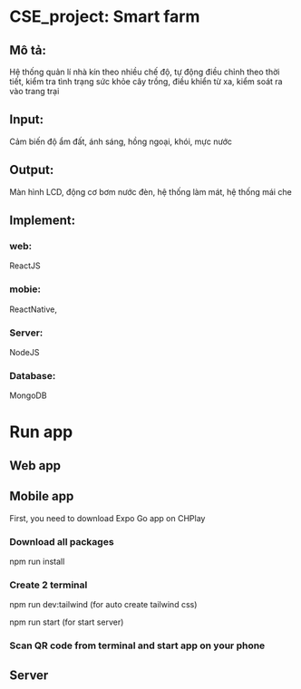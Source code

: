 # CSE_project: Smart farm
## Mô tả: 
Hệ thống quản lí nhà kín theo nhiều chế độ, tự động điều chỉnh theo thời tiết, kiểm  tra tình trạng sức khỏe cây trồng, điều khiển từ xa, kiểm soát ra vào trang trại
## Input: 
Cảm biến độ ẩm đất, ánh sáng, hồng ngoại, khói, mực nước
## Output: 
Màn hình LCD, động cơ bơm nước đèn, hệ thống làm mát, hệ thống mái che
## Implement: 
### web: 
ReactJS
### mobie: 
ReactNative, 
### Server: 
NodeJS
### Database: 
MongoDB
# Run app
## Web app
## Mobile app
First, you need to download Expo Go app on CHPlay
### Download all packages
npm run install
### Create 2 terminal
npm run dev:tailwind (for auto create tailwind css)

npm run start (for start server)
### Scan QR code from terminal and start app on your phone
## Server

